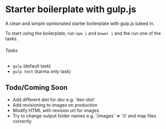# Starter boilerplate with gulp.js
A clean and simple opinionated starter boilerplate with gulp.js baked in.

To start using the boilerplate, run `npm i` and `bower i` and the  run one of the tasks.

###### Tasks
* `gulp` (default task)
* `gulp test` (karma only task)

## Todo/Coming Soon
* Add different dist for dev e.g. 'dev-dist'
* Add revisioning to images on production
* Modify HTML with revision url for images
* Try to change output folder names e.g. '/images' => '/i' and map files correctly